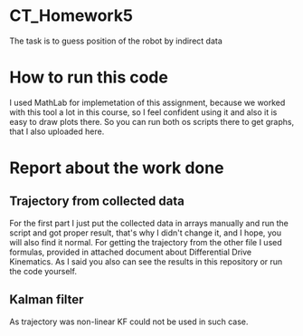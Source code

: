 # CT_Homework5
 The task is to guess position of the robot by indirect data
 
# How to run this code
I used MathLab for implemetation of this assignment, because we worked with this tool a lot in this course, so I feel confident using it and also it is easy to draw plots there. So you can run both os scripts there to get graphs, that I also uploaded here.

# Report about the work done

## Trajectory from collected data
For the first part I just put the collected data in arrays manually and run the script and got proper result, that's why I didn't change it, and I hope, you will also find it normal. 
For getting the trajectory from the other file I used formulas, provided in attached document about Differential Drive Kinematics. As I said you also can see the results in this repository or run the code yourself.

## Kalman filter

As trajectory was non-linear KF could not be used in such case.
